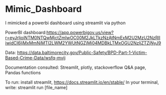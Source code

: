 # Mimic_Dashboard
I mimicked a powerbi dashboard using streamlit via python

PowerBI dashboard:https://app.powerbigov.us/view?r=eyJrIjoiNTM0NTQwMjctZmIwOC00M2JkLTkzNzAtNmExM2U2MzU2NzRlIiwidCI6IjMxMmNiMTI2LWM2YWUtNGZjMi04MDBkLTMxOGU2NzljZTZjNyJ9

Data: https://data.baltimorecity.gov/Public-Safety/BPD-Part-1-Victim-Based-Crime-Data/wsfq-mvij

Documentation consulted: Streamlit, plotly, stackoverflow Q&A page, Pandas functions


To run: install streamlit, https://docs.streamlit.io/en/stable/
In your terminal, write: streamlit run [file_name]
